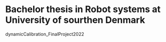 # Bachelor thesis in Robot systems at University of sourthen Denmark
dynamicCalibration_FinalProject2022
